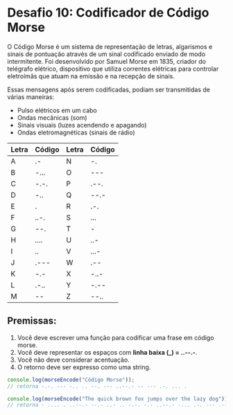 # Desafio 10: Codificador de Código Morse

O Código Morse é um sistema de representação de letras, algarismos e sinais de pontuação através de um sinal codificado enviado de modo intermitente. Foi desenvolvido por Samuel Morse em 1835, criador do telégrafo elétrico, dispositivo que utiliza correntes elétricas para controlar eletroímãs que atuam na emissão e na recepção de sinais.

Essas mensagens após serem codificadas, podiam ser transmitidas de várias maneiras:

- Pulso elétricos em um cabo
- Ondas mecânicas (som)
- Sinais visuais (luzes acendendo e apagando)
- Ondas eletromagnéticas (sinais de rádio)

| Letra | Código | Letra | Código |
| ----- | ------ | ----- | ------ |
| A     | .-     | N     | -.     |
| B     | -...   | O     | ---    |
| C     | -.-.   | P     | .--.   |
| D     | -..    | Q     | --.-   |
| E     | .      | R     | .-.    |
| F     | ..-.   | S     | ...    |
| G     | --.    | T     | -      |
| H     | ....   | U     | ..-    |
| I     | ..     | V     | ...-   |
| J     | .---   | W     | .--    |
| K     | -.-    | X     | -..-   |
| L     | .-..   | Y     | -.--   |
| M     | --     | Z     | --..   |

## Premissas:

1. Você deve escrever uma função para codificar uma frase em código morse.
2. Você deve representar os espaços com **linha baixa (\_) = ..--.-**.
3. Você não deve considerar acentuação.
4. O retorno deve ser expresso como uma string.

```js
console.log(morseEncode("Código Morse"));
// retorna -.-. --- -.. .. --. --- ..--.- -- --- .-. ... .

console.log(morseEncode("The quick brown fox jumps over the lazy dog"));
// retorna - .... . ..--.- --.- ..- .. -.-. -.- ..--.- -... .-. --- .-- -. ..--.- ..-. --- -..- ..--.- .--- ..- -- .--. ... ..--.- --- ...- . .-. ..--.- - .... . ..--.- .-.. .- --. -.-- ..--.- -.. --- --.
```

